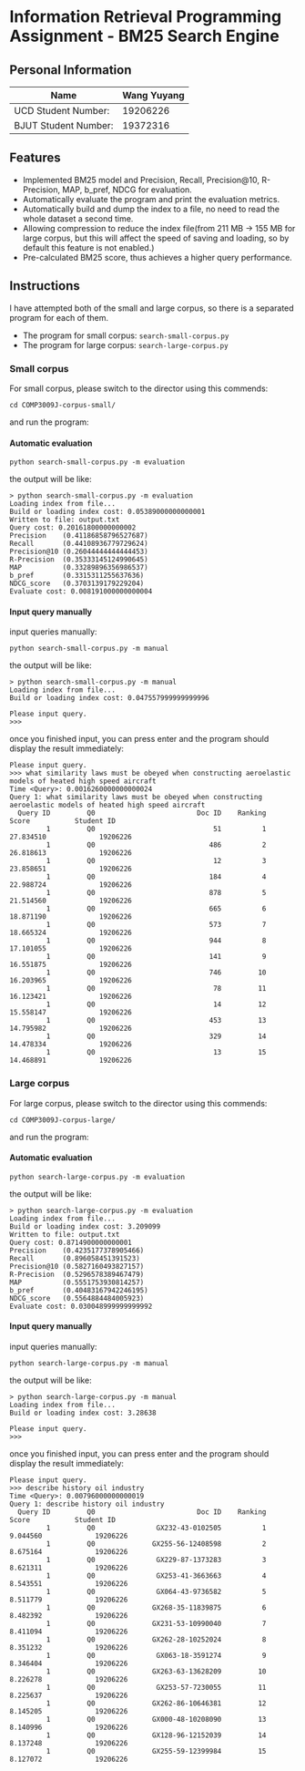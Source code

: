 # Information Retrieval Programming Assignment - BM25 Search Engine

## Personal Information

| Name                 | Wang Yuyang |
|----------------------|-------------|
| UCD Student Number:  | 19206226    |
| BJUT Student Number: | 19372316    |

## Features
* Implemented BM25 model and Precision, Recall, Precision@10, R-Precision, MAP, b_pref, NDCG for evaluation.
* Automatically evaluate the program and print the evaluation metrics.
* Automatically build and dump the index to a file, no need to read the whole dataset a second time.
* Allowing compression to reduce the index file(from 211 MB -> 155 MB for large corpus, but this will affect the speed of saving and loading, so by default this feature is not enabled.)
* Pre-calculated BM25 score, thus achieves a higher query performance.


## Instructions
I have attempted both of the small and large corpus, so there is a separated program for each of them.

* The program for small corpus: `search-small-corpus.py`
* The program for large corpus: `search-large-corpus.py`


### Small corpus
For small corpus, please switch to the director using this commends:
```shell
cd COMP3009J-corpus-small/
```
and run the program:
#### Automatic evaluation
```shell
python search-small-corpus.py -m evaluation
```
the output will be like:
```shell
> python search-small-corpus.py -m evaluation     
Loading index from file...
Build or loading index cost: 0.05389000000000001
Written to file: output.txt
Query cost: 0.20161800000000002
Precision    (0.41186858796527687)
Recall       (0.44108936779729624)
Precision@10 (0.26044444444444453)
R-Precision  (0.35333145124990645)
MAP          (0.33289896356986537)
b_pref       (0.3315311255637636)
NDCG_score   (0.3703139179229204)
Evaluate cost: 0.008191000000000004
```
#### Input query manually
input queries manually:
```shell
python search-small-corpus.py -m manual
```
the output will be like:
```shell
> python search-small-corpus.py -m manual
Loading index from file...
Build or loading index cost: 0.047557999999999996

Please input query.
>>> 
```
once you finished input, you can press enter and the program should display the result immediately:
```shell
Please input query.
>>> what similarity laws must be obeyed when constructing aeroelastic models of heated high speed aircraft
Time <Query>: 0.0016260000000000024
Query 1: what similarity laws must be obeyed when constructing aeroelastic models of heated high speed aircraft
  Query ID         Q0                         Doc ID    Ranking                Score           Student ID
         1         Q0                             51          1            27.834510             19206226
         1         Q0                            486          2            26.818613             19206226
         1         Q0                             12          3            23.858651             19206226
         1         Q0                            184          4            22.988724             19206226
         1         Q0                            878          5            21.514560             19206226
         1         Q0                            665          6            18.871190             19206226
         1         Q0                            573          7            18.665324             19206226
         1         Q0                            944          8            17.101055             19206226
         1         Q0                            141          9            16.551875             19206226
         1         Q0                            746         10            16.203965             19206226
         1         Q0                             78         11            16.123421             19206226
         1         Q0                             14         12            15.558147             19206226
         1         Q0                            453         13            14.795982             19206226
         1         Q0                            329         14            14.478334             19206226
         1         Q0                             13         15            14.468891             19206226

```




### Large corpus

For large corpus, please switch to the director using this commends:
```shell
cd COMP3009J-corpus-large/
```
and run the program:
#### Automatic evaluation
```shell
python search-large-corpus.py -m evaluation
```
the output will be like:
```shell
> python search-large-corpus.py -m evaluation
Loading index from file...
Build or loading index cost: 3.209099
Written to file: output.txt
Query cost: 0.8714900000000001
Precision    (0.4235177378905466)
Recall       (0.896058451391523)
Precision@10 (0.5827160493827157)
R-Precision  (0.5296578389467479)
MAP          (0.5551753930814257)
b_pref       (0.40483167942246195)
NDCG_score   (0.5564884484005923)
Evaluate cost: 0.030048999999999992
```
#### Input query manually
input queries manually:
```shell
python search-large-corpus.py -m manual
```
the output will be like:
```shell
> python search-large-corpus.py -m manual
Loading index from file...
Build or loading index cost: 3.28638

Please input query.
>>> 
```
once you finished input, you can press enter and the program should display the result immediately:
```shell
Please input query.
>>> describe history oil industry
Time <Query>: 0.00796000000000019
Query 1: describe history oil industry
  Query ID         Q0                         Doc ID    Ranking                Score           Student ID
         1         Q0               GX232-43-0102505          1             9.044560             19206226
         1         Q0              GX255-56-12408598          2             8.675164             19206226
         1         Q0               GX229-87-1373283          3             8.621311             19206226
         1         Q0               GX253-41-3663663          4             8.543551             19206226
         1         Q0               GX064-43-9736582          5             8.511779             19206226
         1         Q0              GX268-35-11839875          6             8.482392             19206226
         1         Q0              GX231-53-10990040          7             8.411094             19206226
         1         Q0              GX262-28-10252024          8             8.351232             19206226
         1         Q0               GX063-18-3591274          9             8.346404             19206226
         1         Q0              GX263-63-13628209         10             8.226278             19206226
         1         Q0               GX253-57-7230055         11             8.225637             19206226
         1         Q0              GX262-86-10646381         12             8.145205             19206226
         1         Q0              GX000-48-10208090         13             8.140996             19206226
         1         Q0              GX128-96-12152039         14             8.137248             19206226
         1         Q0              GX255-59-12399984         15             8.127072             19206226

```
